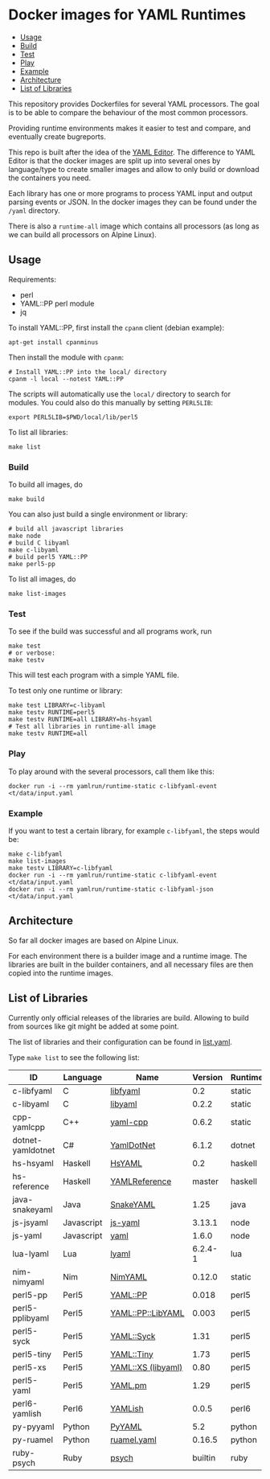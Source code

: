 # Docker images for YAML Runtimes

* [Usage](#Usage)
* [Build](#Build)
* [Test](#Test)
* [Play](#Play)
* [Example](#Example)
* [Architecture](#Architecture)
* [List of Libraries](#List-of-Libraries)

This repository provides Dockerfiles for several YAML processors. The goal is
to be able to compare the behaviour of the most common processors.

Providing runtime environments makes it easier to test and compare, and
eventually create bugreports.

This repo is built after the idea of the [YAML
Editor](https://github.com/yaml/yaml-editor). The difference to YAML Editor is
that the docker images are split up into several ones by language/type to create
smaller images and allow to only build or download the containers you need.

Each library has one or more programs to process YAML input and output parsing
events or JSON. In the docker images they can be found under the `/yaml`
directory.

There is also a `runtime-all` image which contains all processors (as long as
we can build all processors on Alpine Linux).

## Usage

Requirements:
* perl
* YAML::PP perl module
* jq

To install YAML::PP, first install the `cpanm` client (debian example):

    apt-get install cpanminus

Then install the module with `cpanm`:

    # Install YAML::PP into the local/ directory
    cpanm -l local --notest YAML::PP

The scripts will automatically use the `local/` directory to search for
modules. You could also do this manually by setting `PERL5LIB`:

    export PERL5LIB=$PWD/local/lib/perl5

To list all libraries:

    make list

### Build

To build all images, do

    make build

You can also just build a single environment or library:

    # build all javascript libraries
    make node
    # build C libyaml
    make c-libyaml
    # build perl5 YAML::PP
    make perl5-pp

To list all images, do

    make list-images

### Test

To see if the build was successful and all programs work, run

    make test
    # or verbose:
    make testv

This will test each program with a simple YAML file.

To test only one runtime or library:

    make test LIBRARY=c-libyaml
    make testv RUNTIME=perl5
    make testv RUNTIME=all LIBRARY=hs-hsyaml
    # Test all libraries in runtime-all image
    make testv RUNTIME=all

### Play

To play around with the several processors, call them like this:

    docker run -i --rm yamlrun/runtime-static c-libfyaml-event <t/data/input.yaml

### Example

If you want to test a certain library, for example `c-libfyaml`, the steps would
be:

    make c-libfyaml
    make list-images
    make testv LIBRARY=c-libfyaml
    docker run -i --rm yamlrun/runtime-static c-libfyaml-event <t/data/input.yaml
    docker run -i --rm yamlrun/runtime-static c-libfyaml-json <t/data/input.yaml


## Architecture

So far all docker images are based on Alpine Linux.

For each environment there is a builder image and a runtime image.
The libraries are built in the builder containers, and all necessary
files are then copied into the runtime images.

## List of Libraries

Currently only official releases of the libraries are build. Allowing to
build from sources like git might be added at some point.

The list of libraries and their configuration can be found in
[list.yaml](list.yaml).

Type `make list` to see the following list:

| ID                | Language   | Name               | Version  | Runtime |
| ----------------- | ---------- | ------------------ | -------- | ------- |
| c-libfyaml        | C          | [libfyaml](https://github.com/pantoniou/libfyaml) | 0.2      | static  |
| c-libyaml         | C          | [libyaml](https://github.com/yaml/libyaml) | 0.2.2    | static  |
| cpp-yamlcpp       | C++        | [yaml-cpp](https://github.com/jbeder/yaml-cpp) | 0.6.2    | static  |
| dotnet-yamldotnet | C#         | [YamlDotNet](https://github.com/aaubry/YamlDotNet) | 6.1.2    | dotnet  |
| hs-hsyaml         | Haskell    | [HsYAML](https://github.com/haskell-hvr/HsYAML) | 0.2      | haskell |
| hs-reference      | Haskell    | [YAMLReference](https://github.com/orenbenkiki/yamlreference) | master   | haskell |
| java-snakeyaml    | Java       | [SnakeYAML](https://bitbucket.org/asomov/snakeyaml) | 1.25     | java    |
| js-jsyaml         | Javascript | [js-yaml](https://github.com/nodeca/js-yaml) | 3.13.1   | node    |
| js-yaml           | Javascript | [yaml](https://github.com/eemeli/yaml) | 1.6.0    | node    |
| lua-lyaml         | Lua        | [lyaml](https://github.com/gvvaughan/lyaml) | 6.2.4-1  | lua     |
| nim-nimyaml       | Nim        | [NimYAML](https://github.com/flyx/NimYAML) | 0.12.0   | static  |
| perl5-pp          | Perl5      | [YAML::PP](https://metacpan.org/release/YAML-PP) | 0.018    | perl5   |
| perl5-pplibyaml   | Perl5      | [YAML::PP::LibYAML](https://metacpan.org/release/YAML-PP-LibYAML) | 0.003    | perl5   |
| perl5-syck        | Perl5      | [YAML::Syck](https://metacpan.org/release/YAML-Syck) | 1.31     | perl5   |
| perl5-tiny        | Perl5      | [YAML::Tiny](https://metacpan.org/release/YAML-Tiny) | 1.73     | perl5   |
| perl5-xs          | Perl5      | [YAML::XS (libyaml)](https://metacpan.org/release/YAML-LibYAML) | 0.80     | perl5   |
| perl5-yaml        | Perl5      | [YAML.pm](https://metacpan.org/release/YAML) | 1.29     | perl5   |
| perl6-yamlish     | Perl6      | [YAMLish](https://github.com/Leont/yamlish) | 0.0.5    | perl6   |
| py-pyyaml         | Python     | [PyYAML](https://github.com/yaml/pyyaml) | 5.2      | python  |
| py-ruamel         | Python     | [ruamel.yaml](https://bitbucket.org/ruamel/yaml) | 0.16.5   | python  |
| ruby-psych        | Ruby       | [psych](https://github.com/ruby/psych) | builtin  | ruby    |


